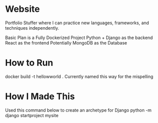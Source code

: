 # Website
Portfolio Stuffer where I can practice new languages, frameworks, and techniques independently. 

Basic Plan is a Fully Dockerized Project
Python + Django as the backend
React as the frontend
Potentially MongoDB as the Database

# How to Run
 docker build -t hellowworld .
 Currently named this way for the mispelling






# How I Made This
Used this command below to create an archetype for Django
 python -m django startproject mysite
